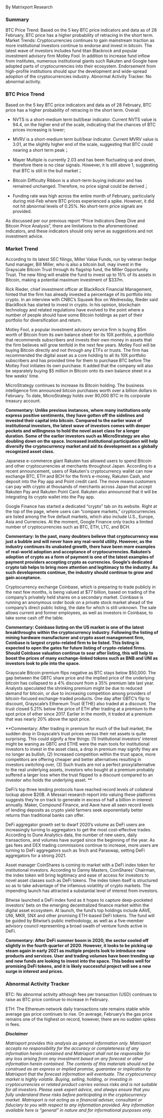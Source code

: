 By Matrixport Research

### Summary

BTC Price Trend: Based on the 5 key BTC price indicators and data as of 28 February, BTC price has a higher probability of retracing in the short term.
Market Trends: Cryptocurrencies continues to gain mainstream traction as more institutional investors continue to endorse and invest in bitcoin. The latest wave of investors includes fund titan Blackrock and popular investment advisory firm Motley Fool. In addition to increase fund inflow from institutes, numerous institutional giants such Rakuten and Google have adopted parts of cryptocurrencies into their ecosystem. Endorsement from high-profile institutions should spur the development and wide-spread adoption of the cryptocurrencies industry.
Abnormal Activity Tracker: No abnormal activity.

### BTC Price Trend

Based on the 5 key BTC price indicators and data as of 28 February, BTC price has a higher probability of retracing in the short term. Overall:

-	NVTS is a short-medium term bull/bear indicator. Current NVTS value is 94.4, on the higher end of the scale, indicating that the chances of BTC prices increasing is lower;

-	MVRV is a short-medium term bull/bear indicator. Current MVRV value is 3.01, at the slightly higher end of the scale, suggesting that BTC could nearing a short term peak；

-	Mayer Multiple is currently 2.03 and has been fluctuating up and down, therefore there is no clear signals. However, it is still above 1, suggesting that BTC is still in the bull market；

-	Bitcoin Difficulty Ribbon is a short-term buying indicator and has remained unchanged. Therefore, no price signal could be derived；

-	Funding rate was high across the entire month of February, particularly during mid-Feb where BTC prices experienced a spike. However, it did not hit abnormal levels of 0.25%. No short-term price signals are provided.

As discussed per our previous report “Price Indicators Deep Dive and Bitcoin Price Analysis”, there are limitations to the aforementioned indicators, and these indicators should only serve as suggestions and not investment advice.

### Market Trend

According to its latest SEC filings, Miller Value Funds, run by veteran hedge fund manager, Bill Miller, who is also a bitcoin bull, may invest in the Grayscale Bitcoin Trust through its flagship fund, the Miller Opportunity Trust. The new filing will enable the fund to invest up to 15% of its assets in Bitcoin, making a potential maximum investment of $337m.

Rick Rieder, chief investment officer at BlackRock Financial Management, hinted that the firm has already invested a percentage of its portfolio into crypto. In an interview with CNBC’s Squawk Box on Wednesday, Rieder said BlackRock has started to invest in crypto. In his opinion, blockchain technology and related regulations have evolved to the point where a number of people should have some Bitcoin holdings as part of their portfolio for diversification and return.

Motley Fool, a popular investment advisory service firm is buying $5m worth of Bitcoin from its own balance sheet for its 10X portfolio, a portfolio that recommends subscribers and invests their own money in assets that the firm believes will grow tenfold in the next few years. Motley Fool will be buying Bitcoin directly and not through any ETFs or trusts. The firm has recommended the digital asset as a core holding to all its 10X portfolio subscribers and has provided time for them to purchase BTC before The Motley Fool initiates its own purchase. It added that the company will also be separately buying $5 million in Bitcoin onto its own balance sheet in a few weeks’ time.

MicroStrategy continues to increase its Bitcoin holding. The business intelligence firm announced bitcoin purchases worth over a billion dollars in February. To date, MicroStrategy holds over 90,000 BTC in its corporate treasury account.

**Commentary: Unlike previous instances, where many institutions only express positive sentiments, they have gotten off the sidelines and invested their capital into bitcoin. Compared to the earlier wave of institutional investors, the latest wave of investors comes with deeper pockets and willingness to hold the novel asset class for a longer duration. Some of the earlier investors such as MicroStrategy are also doubling down on the space. Increased institutional participation will help diversify the cryptocurrency market and aid its development as a globally recognized asset class.**

Japanese e-commerce giant Rakuten has allowed users to spend Bitcoin and other cryptocurrencies at merchants throughout Japan. According to a recent announcement, users of Rakuten's cryptocurrency wallet can now exchange BTC, ETH and BCH for the firm’s e-money, Rakuten Cash, and deposit into the Pay app and Point credit card. The move means customers can pay with crypto at thousands of merchants across Japan that accept Rakuten Pay and Rakuten Point Card. Rakuten also announced that it will be integrating its crypto wallet into the Pay app.

Google Finance has started a dedicated “crypto” tab on its website. Right at the top of the page, where users can “compare markets,” cryptocurrencies are listed among the five default markets, which also include U.S., Europe, Asia and Currencies. At the moment, Google Finance only tracks a limited number of cryptocurrencies such as BTC, ETH, LTC, and BCH.

**Commentary: In the past, many doubters believe that cryptocurrency was just a bubble and will never have any real-world utility. However, as the industry continues its unabated growth, there have been more examples of real-world adoption and acceptance of cryptocurrencies. Rakuten’s adoption of crypto as a form of payment is one of the latest examples of payment providers accepting crypto as currencies. Google’s dedicated crypto tab helps to bring more attention and legitimacy to the industry. As such developments continue, the industry should continue to grow and gain acceptance.**

Cryptocurrency exchange Coinbase, which is preparing to trade publicly in the next few months, is being valued at $77 billion, based on trading of the company’s privately held shares on a secondary market. Coinbase is running an anonymous order book on a private stock market ahead of the company’s direct public listing, the date for which is still unknown. The sale allows current and former employees, as well as investors in Coinbase, to take some cash off the table.

**Commentary: Coinbase listing on the US market is one of the latest breakthroughs within the cryptocurrency industry. Following the listing of mining hardware manufacturer and crypto asset management firm, Coinbase is largest crypto-related firm to be listed. This listing is expected to open the gates for future listing of crypto-related firms. Should Coinbase valuation continue to soar after listing, this will help to boost the prices of many exchange-linked tokens such as BNB and UNI as investors look to pile into the space.**

Grayscale Bitcoin premium flips negative as BTC stays below $50,000. The gap between the GBTC share price and the implied price of the underlying bitcoin has collapsed to a 4% discount from a 35% premium late last year. Analysts speculated the shrinking premium might be due to reduced demand for bitcoin, or due to increasing competition among providers of bitcoin-focused exchange-traded products.
One day after GBTC’s flip to discount, Grayscale’s Ethereum Trust (ETHE) also traded at a discount. The trust closed 5.21% below the price of ETH after trading at a premium to the spot price of ether since 2017. Earlier in the month, it traded at a premium that was nearly 20% above the spot price.

**Commentary: After trading in premium for much of the bull market, the sudden drop in Grayscale’s trust prices versus their net assets is quite surprising. This could signify a few things: (1) Institutional investors’ interest might be waning as GBTC and ETHE were the main tools for institutional investors to invest in the asset class, a drop in premium may signify they are no longer as bullish, (2) Increased competition within the trust space, more competitors are offering cheaper and better alternatives resulting in investors switching over, (3) Such trusts are not a perfect proxy/alternative to the real underlying assets, investors who bought at a premium probably suffered a larger loss when the trust flipped to a discount compared to an investor who holds the underlying asset. **

DeFi’s top three lending protocols have reached record levels of collateral lockup above $20B. A Messari research report into valuing these platforms suggests they’re on track to generate in excess of half a billion in interest annually. Maker, Compound Finance, and Aave have all seen record levels of lending deposits as crypto yield farmers seek exponentially better returns than traditional banks can offer.

DeFi aggregator growth set to dwarf 2020’s volume as DeFi users are increasingly turning to aggregators to get the most cost-effective trades. According to Dune Analytics data, the number of new users, daily transactions, and volumes have surged since the beginning of the year. As gas fees and DEX trading commissions continue to increase, more users are turning to DeFi aggregators such as 1inch and Paraswap, setting DeFi aggregators for a strong 2021.

Asset manager CoinShares is coming to market with a DeFi index token for institutional investors. According to Danny Masters, CoinShares’ Chairman, the index token will bring legitimacy and ease of access for investors to novel asset classes such as DeFi tokens. The index token itself is structured so as to take advantage of the infamous volatility of crypto markets. The impending launch has attracted a substantial level of interest from investors.

Bitwise launched a DeFi index fund as it hopes to capture deep-pocketed investors’ bets on the emerging decentralized finance market within the digital asset ecosystem. At launch, the fund’s top holdings include AAVE, UNI, MKR, SNX and other promising ETH-based DeFi tokens. The fund will be guided by Bitwise’s public methodology, as well as a five-member advisory council representing a broad swath of venture funds active in DeFi.

**Commentary: After DeFi summer boom in 2020, the sector cooled off slightly in the fourth quarter of 2020. However, it looks to be picking up steam again in early 2021 as multiple projects look to introduce new products and services. User and trading volumes have been trending up and new funds are looking to invest into the space. This bodes well for promising DeFi tokens, and it is likely successful project will see a new surge in interest and prices.**

### Abnormal Activity Tracker

BTC: No abnormal activity although fees per transaction (USD) continues to raise as BTC price continue to increase in February.

ETH: The Ethereum network daily transactions rate remains stable while average gas price continues to rise. On average, February’s the gas price remains one of the highest on record, however, there are no sudden spikes in fees.

***Disclaimer***

*Matrixport provides this analysis as general information only. Matrixport accepts no responsibility for the accuracy or completeness of any information herein contained and Matrixport shall not be responsible for any loss arising from any investment based on any forecast or other information herein contained. The contents of this materials should not be construed as an express or implied promise, guarantee or implication by Matrixport that the forecast information will eventuate. The cryptocurrency market is highly volatile. Buying, selling, holding, or investing in cryptocurrencies or related product carries various risks and is not suitable for all investors. Please seek expert advice, and always ensure that you fully understand these risks before participating in the cryptocurrency market.
Matrixport is not acting as a financial adviser, consultant or fiduciary to you with respect to any information provided. Any information available here is “general” in nature and for informational purposes only.*

